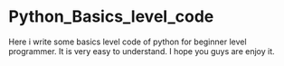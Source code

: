 # Python_Basics_level_code
Here i write some basics level code of python for beginner level programmer. It is very easy to understand. I hope you guys are enjoy it.
